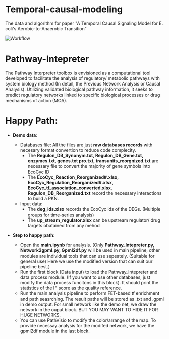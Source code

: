 # Temporal-causal-modeling
The data and algorithm for paper "A Temporal Causal Signaling Model for E. coli's Aerobic-to-Anaerobic Transition"

![Workflow](Figure%201%20v2.png)

# Pathway-Intepreter
The Pathway Interpreter toolbox is envisioned as a computational tool developed to facilitate the analysis of regulatory/ metabolic pathways with system biology method (In detail, the Previous Network Analysis or Causal Analysis). Utilizing validated biological pathway information, it seeks to predict regulatory networks linked to speciﬁc biological processes or drug mechanisms of action (MOA).

# Happy Path:
  - **Demo data**: 
	  - Databases file: All the files are just **raw databases records** with necesary format convertion to reduce code complecity. 
		- The **Regulon\_DB\_Synonym.txt, Regulon\_DB\_Gene.txt, enzymes.txt, genes.txt pro.txt, transunits\_reorgnized.txt** are necessary file to convert the majority of gene symbols into EcoCyc ID
		- The **EcoCyc\_Reaction\_Reorganized#.xlsx, EcoCyc\_Regulation\_Reorganized#.xlsx, EcoCyc\_tf\_association\_converted.xlsx**, **Regulon\_DB\_Reorganized.txt** record the necessary interactions to build a PKN. 
	  - Input data:
		- The **deg\_ids.xlsx** records the EcoCyc ids of the DEGs. (Multiple groups for time-series analysis)
		- The **up\_stream\_regulator.xlsx** can be upstream regulator/ drug targets obatained from any mehod
  
  - **Step to happy path**:
	- Open the **main.ipynb** for analysis. (Only **Pathway\_Intepreter.py, Network2gpml.py, Gpml2df.py** will be used in main pipeline, other modules are individual tools that can use sepeately. (Suitable for general use) Here we use the modified version that can suit our pipeline best.)
	- Run the first block (Data input) to load the Pathway\_Intepreter and data process module. (If you want to use other databases, just modify the data process funcitons in this block). It should print the statistics of the IF score as the quality reference.
	- Run the main analysis pipeline to perform FET-based tf enrichment and path seasrching. The result paths will be stored as .txt and .gpml in demo output. For small network like the demo net, we draw the network in the ouput block. BUT YOU MAY WANT TO HIDE IT FOR HUGE NETWORKS.
	- You can use PathVisio to modify the color/arrange of the map. To provide necessay analysis for the modifed network, we have the gpml2df module in the last block.
